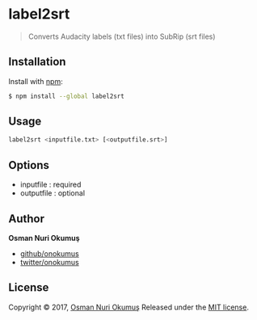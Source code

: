 # label2srt
>Converts Audacity labels (txt files) into SubRip (srt files)

## Installation
Install with [npm](https://www.npmjs.com/):

```sh
$ npm install --global label2srt
```

## Usage

```sh
label2srt <inputfile.txt> [<outputfile.srt>]
```

## Options
+ inputfile  : required
+ outputfile : optional

## Author
**Osman Nuri Okumuş**

+ [github/onokumus](https://github.com/onokumus)
+ [twitter/onokumus](http://twitter.com/onokumus)

## License
Copyright © 2017, [Osman Nuri Okumuş](https://github.com/onokumus)
Released under the [MIT license](LICENSE).
